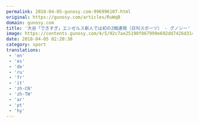 ```yaml
---
permalink: 2018-04-05-gunosy.com-996996107.html
original: https://gunosy.com/articles/RuWqB
domain: gunosy.com
title: '大谷「できすぎ」エンゼルス新人では初の2戦連発（日刊スポーツ） - グノシー'
image: https://contents.gunosy.com/4/5/02c7ae25190f867999e692dd7426d314_content.jpg
date: 2018-04-05 02:20:30
category: sport
translations: 
 - 'en'
 - 'es'
 - 'de'
 - 'ru'
 - 'fr'
 - 'it'
 - 'zh-CN'
 - 'zh-TW'
 - 'ar'
 - 'pt'
 - 'hy'
---
```


